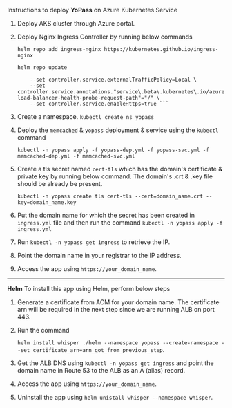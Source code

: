 Instructions to deploy **YoPass** on Azure Kubernetes Service
  1. Deploy AKS cluster through Azure portal.
  2. Deploy Nginx Ingress Controller by running below commands

     ` helm repo add ingress-nginx https://kubernetes.github.io/ingress-nginx `
     
     ` helm repo update `
     
     ``` helm install nginx-ingress ingress-nginx/ingress-nginx \
         --set controller.service.externalTrafficPolicy=Local \
         --set controller.service.annotations."service\.beta\.kubernetes\.io/azure-load-balancer-health-probe-request-path"="/" \
         --set controller.service.enableHttps=true ```
  4. Create a namespace. ` kubectl create ns yopass `
  5. Deploy the `memcached` & `yopass` deployment & service using the `kubectl` command

     ` kubectl -n yopass apply -f yopass-dep.yml -f yopass-svc.yml -f memcached-dep.yml -f memcached-svc.yml `
  6. Create a tls secret named ` cert-tls ` which has the domain's certificate & private key by running below command. The domain's .crt & .key file should be already be present.

     ` kubectl -n yopass create tls cert-tls --cert=domain_name.crt --key=domain_name.key `
  7. Put the domain name for which the secret has been created in ` ingress.yml ` file and then run the command ` kubectl -n yopass apply -f ingress.yml `
  8. Run `kubectl -n yopass get ingress` to retrieve the IP.
  9. Point the domain name in your registrar to the IP address.
  10. Access the app using `https://your_domain_name`.

-----------------------------

**Helm**
To install this app using Helm, perform below steps
  1. Generate a certificate from ACM for your domain name. The certificate arn will be required in the next step since we are running ALB on port 443.
  2. Run the command

     `helm install whisper ./helm --namespace yopass --create-namespace --set certificate_arn=arn_got_from_previous_step`.
  3. Get the ALB DNS using `kubectl -n yopass get ingress` and point the domain name in Route 53 to the ALB as an A (alias) record.
  4. Access the app using `https://your_domain_name`.
  5. Uninstall the app using `helm unistall whisper --namespace whisper`.
